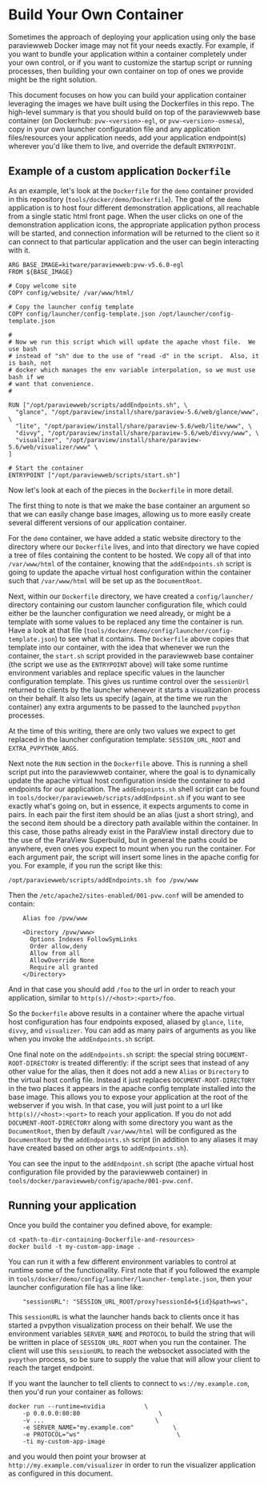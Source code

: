 # Build Your Own Container

Sometimes the approach of deploying your application using only the base paraviewweb Docker image may not fit your needs exactly.  For example, if you want to bundle your application within a container completely under your own control, or if you want to customize the startup script or running processes, then building your own container on top of ones we provide might be the right solution.

This document focuses on how you can build your application container leveraging the images we have built using the Dockerfiles in this repo.  The high-level summary is that you should build on top of the paraviewweb base container (on Dockerhub: `pvw-<version>-egl`, or `pvw-<version>-osmesa`), copy in your own launcher configuration file and any application files/resources your application needs, add your application endpoint(s) wherever you'd like them to live, and override the default `ENTRYPOINT`.

## Example of a custom application `Dockerfile`

As an example, let's look at the `Dockerfile` for the `demo` container provided in this repository (`tools/docker/demo/Dockerfile`).  The goal of the `demo` application is to host four different demonstration applications, all reachable from a single static html front page.  When the user clicks on one of the demonstration application icons, the appropriate application python process will be started, and connection information will be returned to the client so it can connect to that particular application and the user can begin interacting with it.

```
ARG BASE_IMAGE=kitware/paraviewweb:pvw-v5.6.0-egl
FROM ${BASE_IMAGE}

# Copy welcome site
COPY config/website/ /var/www/html/

# Copy the launcher config template
COPY config/launcher/config-template.json /opt/launcher/config-template.json

#
# Now we run this script which will update the apache vhost file.  We use bash
# instead of "sh" due to the use of "read -d" in the script.  Also, it is bash, not
# docker which manages the env variable interpolation, so we must use bash if we
# want that convenience.
#

RUN ["/opt/paraviewweb/scripts/addEndpoints.sh", \
  "glance", "/opt/paraview/install/share/paraview-5.6/web/glance/www", \
  "lite", "/opt/paraview/install/share/paraview-5.6/web/lite/www", \
  "divvy", "/opt/paraview/install/share/paraview-5.6/web/divvy/www", \
  "visualizer", "/opt/paraview/install/share/paraview-5.6/web/visualizer/www" \
]

# Start the container
ENTRYPOINT ["/opt/paraviewweb/scripts/start.sh"]
```

Now let's look at each of the pieces in the `Dockerfile` in more detail.

The first thing to note is that we make the base container an argument so that we can easily change base images, allowing us to more easily create several different versions of our application container.

For the `demo` container, we have added a static website directory to the directory where our `Dockerfile` lives, and into that directory we have copied a tree of files containing the content to be hosted.  We copy all of that into `/var/www/html` of the container, knowing that the `addEndpoints.sh` script is going to update the apache virtual host configuration within the container such that `/var/www/html` will be set up as the `DocumentRoot`.

Next, within our `Dockerfile` directory, we have created a `config/launcher/` directory containing our custom launcher configuration file, which could either be the launcher configuration we need already, or might be a template with some values to be replaced any time the container is run.  Have a look at that file (`tools/docker/demo/config/launcher/config-template.json`) to see what it contains.  The `Dockerfile` above copies that template into our container, with the idea that whenever we run the container, the `start.sh` script provided in the paraviewweb base container (the script we use as the `ENTRYPOINT` above) will take some runtime environment variables and replace specific values in the launcher configuration template.  This gives us runtime control over the `sessionUrl` returned to clients by the launcher whenever it starts a visualization process on their behalf.  It also lets us specify (again, at the time we run the container) any extra arguments to be passed to the launched `pvpython` processes.

At the time of this writing, there are only two values we expect to get replaced in the launcher configuration template: `SESSION_URL_ROOT` and `EXTRA_PVPYTHON_ARGS`.

Next note the `RUN` section in the `Dockerfile` above.  This is running a shell script put into the paraviewweb container, where the goal is to dynamically update the apache virtual host configuration inside the container to add endpoints for our application.  The `addEndpoints.sh` shell script can be found in `tools/docker/paraviewweb/scripts/addEndpoint.sh` if you want to see exactly what's going on, but in essence, it expects arguments to come in pairs.  In each pair the first item should be an alias (just a short string), and the second item should be a directory path available within the container.  In this case, those paths already exist in the ParaView install directory due to the use of the ParaView Superbuild, but in general the paths could be anywhere, even ones you expect to mount when you run the container.  For each argument pair, the script will insert some lines in the apache config for you.  For example, if you run the script like this:

```
/opt/paraviewweb/scripts/addEndpoints.sh foo /pvw/www
```

Then the `/etc/apache2/sites-enabled/001-pvw.conf` will be amended to contain:

```
    Alias foo /pvw/www

    <Directory /pvw/www>
      Options Indexes FollowSymLinks
      Order allow,deny
      Allow from all
      AllowOverride None
      Require all granted
    </Directory>
```

And in that case you should add `/foo` to the url in order to reach your application, similar to `http(s)//<host>:<port>/foo`.

So the `Dockerfile` above results in a container where the apache virtual host configuration has four endpoints exposed, aliased by `glance`, `lite`, `divvy`, and `visualizer`.  You can add as many pairs of arguments as you like when you invoke the `addEndpoints.sh` script.

One final note on the `addEndpoints.sh` script: the special string `DOCUMENT-ROOT-DIRECTORY` is treated differently: if the script sees that instead of any other value for the alias, then it does not add a new `Alias` or `Directory` to the virtual host config file.  Instead it just replaces `DOCUMENT-ROOT-DIRECTORY` in the two places it appears in the apache config template installed into the base image.  This allows you to expose your application at the root of the webserver if you wish.  In that case, you will just point to a url like `http(s)//<host>:<port>` to reach your application. If you do not add `DOCUMENT-ROOT-DIRECTORY` along with some directory you want as the `DocumentRoot`, then by default `/var/www/html` will be configured as the `DocumentRoot` by the `addEndpoints.sh` script (in addition to any aliases it may have created based on other args to `addEndpoints.sh`).

You can see the input to the `addEndpoint.sh` script (the apache virtual host configuration file provided by the paraviewweb container) in `tools/docker/paraviewweb/config/apache/001-pvw.conf`.

## Running your application

Once you build the container you defined above, for example:

```
cd <path-to-dir-containing-Dockerfile-and-resources>
docker build -t my-custom-app-image .
```

You can run it with a few different environment variables to control at runtime some of the functionality.  First note that if you followed the example in `tools/docker/demo/config/launcher/launcher-template.json`, then your launcher configuration file has a line like:

```
    "sessionURL": "SESSION_URL_ROOT/proxy?sessionId=${id}&path=ws",
```

This `sessionURL` is what the launcher hands back to clients once it has started a pvpython visualization process on their behalf.  We use the environment variables `SERVER_NAME` and `PROTOCOL` to build the string that will be written in place of `SESSION_URL_ROOT` when you run the container.  The client will use this `sessionURL` to reach the websocket associated with the `pvpython` process, so be sure to supply the value that will allow your client to reach the target endpoint.

If you want the launcher to tell clients to connect to `ws://my.example.com`, then you'd run your container as follows:

```
docker run --runtime=nvidia           \
    -p 0.0.0.0:80:80                      \
    -v ...                               \
    -e SERVER_NAME="my.example.com"           \
    -e PROTOCOL="ws"                           \
    -ti my-custom-app-image
```

and you would then point your browser at `http://my.example.com/visualizer` in order to run the visualizer application as configured in this document.
